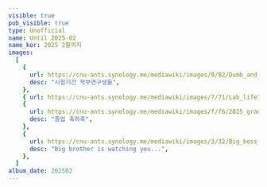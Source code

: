```yaml
---
visible: true
pub_visible: true
type: Unofficial
name: Until 2025-02
name_kor: 2025 2월까지
images:
  [
    {
      url: https://cnu-ants.synology.me/mediawiki/images/8/82/Dumb_and_dumb_dumb.jpeg,
      desc: "시험기간 학부연구생들",
    },
    { url: https://cnu-ants.synology.me/mediawiki/images/7/71/Lab_life1.jpeg },
    {
      url: https://cnu-ants.synology.me/mediawiki/images/f/f6/2025_grad.jpeg,
      desc: "졸업 축하축",
    },
    {
      url: https://cnu-ants.synology.me/mediawiki/images/3/32/Big_boss_is_watching_you.JPG,
      desc: "Big brother is watching you...",
    },
  ]
album_date: 202502
---
```

